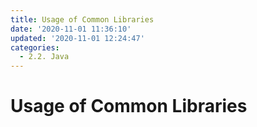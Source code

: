 ```yaml
---
title: Usage of Common Libraries
date: '2020-11-01 11:36:10'
updated: '2020-11-01 12:24:47'
categories:
  - 2.2. Java
---
```

# Usage of Common Libraries

